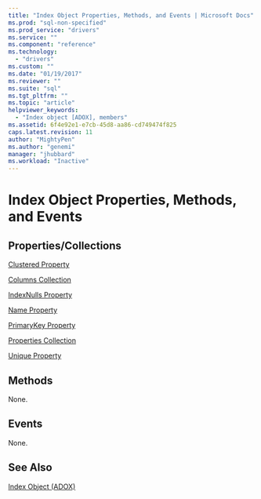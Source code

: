 ```yaml
---
title: "Index Object Properties, Methods, and Events | Microsoft Docs"
ms.prod: "sql-non-specified"
ms.prod_service: "drivers"
ms.service: ""
ms.component: "reference"
ms.technology:
  - "drivers"
ms.custom: ""
ms.date: "01/19/2017"
ms.reviewer: ""
ms.suite: "sql"
ms.tgt_pltfrm: ""
ms.topic: "article"
helpviewer_keywords: 
  - "Index object [ADOX], members"
ms.assetid: 6f4e92e1-e7cb-45d8-aa86-cd749474f825
caps.latest.revision: 11
author: "MightyPen"
ms.author: "genemi"
manager: "jhubbard"
ms.workload: "Inactive"
---
```

# Index Object Properties, Methods, and Events
## Properties/Collections  
 [Clustered Property](../../../ado/reference/adox-api/clustered-property-adox.md)  
  
 [Columns Collection](../../../ado/reference/adox-api/columns-collection-adox.md)  
  
 [IndexNulls Property](../../../ado/reference/adox-api/indexnulls-property-adox.md)  
  
 [Name Property](../../../ado/reference/adox-api/name-property-adox.md)  
  
 [PrimaryKey Property](../../../ado/reference/adox-api/primarykey-property-adox.md)  
  
 [Properties Collection](../../../ado/reference/ado-api/properties-collection-ado.md)  
  
 [Unique Property](../../../ado/reference/adox-api/unique-property-adox.md)  
  
## Methods  
 None.  
  
## Events  
 None.  
  
## See Also  
 [Index Object (ADOX)](../../../ado/reference/adox-api/index-object-adox.md)
